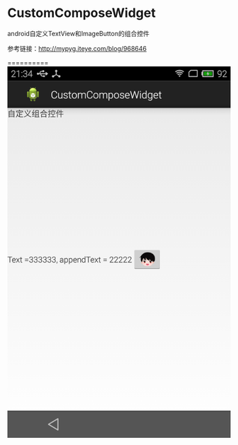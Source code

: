 # CustomComposeWidget
android自定义TextView和ImageButton的组合控件

参考链接：http://mypyg.iteye.com/blog/968646

==========
![Mou icon](https://github.com/yushiwo/CustomComposeWidget/blob/master/device-2015-03-08-213415.png)
